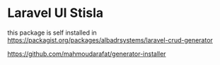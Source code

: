 
# Laravel UI Stisla

this package is self installed in https://packagist.org/packages/albadrsystems/laravel-crud-generator

https://github.com/mahmoudarafat/generator-installer
